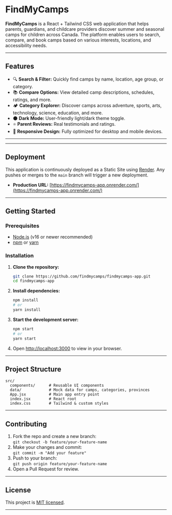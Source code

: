 
# FindMyCamps

**FindMyCamps** is a React + Tailwind CSS web application that helps parents, guardians, and childcare providers discover summer and seasonal camps for children across Canada. The platform enables users to search, compare, and book camps based on various interests, locations, and accessibility needs.

---

## Features

- 🔍 **Search & Filter:** Quickly find camps by name, location, age group, or category.
- 📚 **Compare Options:** View detailed camp descriptions, schedules, ratings, and more.
- 🏕️ **Category Explorer:** Discover camps across adventure, sports, arts, technology, science, education, and more.
- 🌑 **Dark Mode:** User-friendly light/dark theme toggle.
- ⭐ **Parent Reviews:** Real testimonials and ratings.
- 📱 **Responsive Design:** Fully optimized for desktop and mobile devices.

---

---

## Deployment

This application is continuously deployed as a Static Site using [Render](https://render.com/). Any pushes or merges to the `main` branch will trigger a new deployment.

- **Production URL:** [https://findmycamps-app.onrender.com/](https://findmycamps-app.onrender.com/)

---

## Getting Started

### Prerequisites

- [Node.js](https://nodejs.org/) (v16 or newer recommended)
- [npm](https://www.npmjs.com/) or [yarn](https://yarnpkg.com/)

### Installation

1. **Clone the repository:**
    ```bash
    git clone https://github.com/findmycamps/findmycamps-app.git
    cd findmycamps-app
    ```

2. **Install dependencies:**
    ```bash
    npm install
    # or
    yarn install
    ```

3. **Start the development server:**
    ```bash
    npm start
    # or
    yarn start
    ```

4. Open [http://localhost:3000](http://localhost:3000) to view in your browser.

---

## Project Structure

```
src/
  components/      # Reusable UI components
  data/            # Mock data for camps, categories, provinces
  App.jsx          # Main app entry point
  index.jsx        # React root
  index.css        # Tailwind & custom styles
```

---

## Contributing

1. Fork the repo and create a new branch:  
   `git checkout -b feature/your-feature-name`
2. Make your changes and commit:  
   `git commit -m "Add your feature"`
3. Push to your branch:  
   `git push origin feature/your-feature-name`
4. Open a Pull Request for review.

---

## License

This project is [MIT licensed](LICENSE).

---



